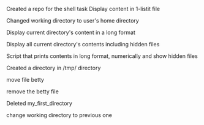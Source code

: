 Created a repo for the shell task 
 Display content in 1-listit file


Changed working directory to user's home directory

Display current directory's content in a long format

Display all current directory's contents including hidden files

Script that prints contents in long format, numerically and show hidden files

Created a directory in /tmp/ directory

move file betty

remove the betty file

Deleted my_first_directory

change working directory to previous one

